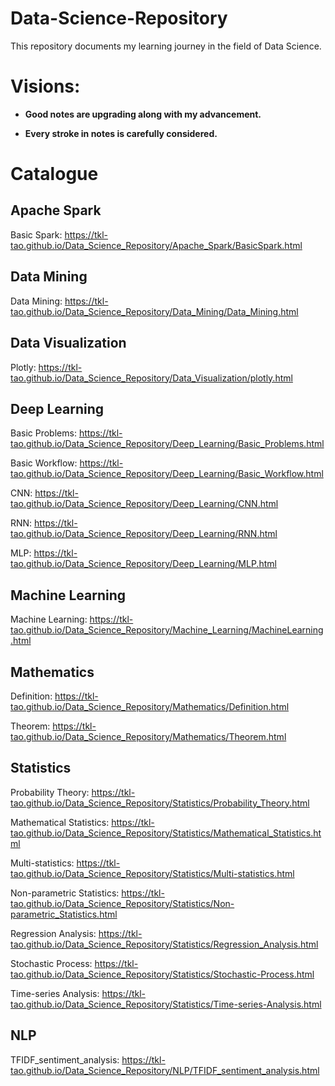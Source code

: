 # Data-Science-Repository
This repository documents my learning journey in the field of Data Science.


# Visions:

- **Good notes are upgrading along with my advancement.**

- **Every stroke in notes is carefully considered.**

# Catalogue
## Apache Spark
Basic Spark: https://tkl-tao.github.io/Data_Science_Repository/Apache_Spark/BasicSpark.html

## Data Mining
Data Mining: https://tkl-tao.github.io/Data_Science_Repository/Data_Mining/Data_Mining.html

## Data Visualization
Plotly: https://tkl-tao.github.io/Data_Science_Repository/Data_Visualization/plotly.html

## Deep Learning
Basic Problems: https://tkl-tao.github.io/Data_Science_Repository/Deep_Learning/Basic_Problems.html

Basic Workflow: https://tkl-tao.github.io/Data_Science_Repository/Deep_Learning/Basic_Workflow.html

CNN: https://tkl-tao.github.io/Data_Science_Repository/Deep_Learning/CNN.html

RNN: https://tkl-tao.github.io/Data_Science_Repository/Deep_Learning/RNN.html

MLP: https://tkl-tao.github.io/Data_Science_Repository/Deep_Learning/MLP.html

## Machine Learning
Machine Learning: https://tkl-tao.github.io/Data_Science_Repository/Machine_Learning/MachineLearning.html

## Mathematics
Definition: https://tkl-tao.github.io/Data_Science_Repository/Mathematics/Definition.html

Theorem: https://tkl-tao.github.io/Data_Science_Repository/Mathematics/Theorem.html

## Statistics
Probability Theory: https://tkl-tao.github.io/Data_Science_Repository/Statistics/Probability_Theory.html

Mathematical Statistics: https://tkl-tao.github.io/Data_Science_Repository/Statistics/Mathematical_Statistics.html

Multi-statistics: https://tkl-tao.github.io/Data_Science_Repository/Statistics/Multi-statistics.html

Non-parametric Statistics: https://tkl-tao.github.io/Data_Science_Repository/Statistics/Non-parametric_Statistics.html

Regression Analysis: https://tkl-tao.github.io/Data_Science_Repository/Statistics/Regression_Analysis.html

Stochastic Process: https://tkl-tao.github.io/Data_Science_Repository/Statistics/Stochastic-Process.html

Time-series Analysis: https://tkl-tao.github.io/Data_Science_Repository/Statistics/Time-series-Analysis.html

## NLP
TFIDF_sentiment_analysis: https://tkl-tao.github.io/Data_Science_Repository/NLP/TFIDF_sentiment_analysis.html




